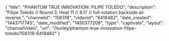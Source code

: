 {
    "title": "PHANTOM TRUE INNOVATION: FILIPE TOLEDO",
    "description": "Filipe Toledo \/\/ Round 3, Heat 11 \/\/ 8.17 \/\/ full-rotation backside air reverse.",
    "channelid": "158318",
    "videoid": "6418482",
    "date_created": "1443717745",
    "date_modified": "1450377208",
    "type": "captivate",
    "layout": "channelVideo",
    "url": "\/hurley\/phantom-true-innovation-filipe-toledo\/158318-6418482"
}